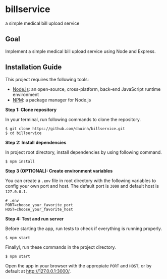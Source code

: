 # billservice
a simple medical bill upload service

## Goal
Implement a simple medical bill upload service using Node and Express.

## Installation Guide

This project requires the following tools:

- [Node.js](https://nodejs.org/en/): an open-source, cross-platform, back-end JavaScript runtime environment
- [NPM](https://www.npmjs.com/): a package manager for Node.js

**Step 1: Clone repository**

In your terminal, run following commands to clone the repository.

```
$ git clone https://github.com/dauinh/billservice.git
$ cd billservice
```

**Step 2: Install dependencies**

In project root directory, install dependencies by using following command.

```
$ npm install
```

**Step 3 (OPTIONAL): Create environment variables**

You can create a `.env` file in root directory with the following variables to config your own port and host. The default port is `3000` and default host is `127.0.0.1`.

```
# .env
PORT=choose_your_favorite_port
HOST=choose_your_favorite_host
```


**Step 4: Test and run server**

Before starting the app, run tests to check if everything is running properly.

```
$ npm start
```

Finallyl, run these commands in the project directory.

```
$ npm start
```

Open the app in your browser with the appropiate `PORT` and `HOST`, or by default at http://127.0.0.1:3000/.